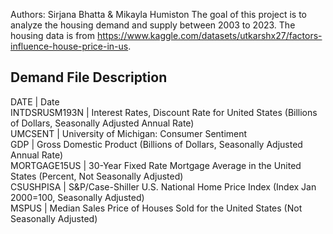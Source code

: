 Authors: Sirjana Bhatta & Mikayla Humiston
The goal of this project is to analyze the housing demand and supply between 2003 to 2023. The housing data is from https://www.kaggle.com/datasets/utkarshx27/factors-influence-house-price-in-us.

## Demand File Description  
DATE	          |    Date  
INTDSRUSM193N	  |    Interest Rates, Discount Rate for United States (Billions of Dollars, Seasonally Adjusted Annual Rate)  
UMCSENT	        |    University of Michigan: Consumer Sentiment  
GDP	            |    Gross Domestic Product (Billions of Dollars, Seasonally Adjusted Annual Rate)  
MORTGAGE15US	  |    30-Year Fixed Rate Mortgage Average in the United States (Percent, Not Seasonally Adjusted)  
CSUSHPISA	      |    S&P/Case-Shiller U.S. National Home Price Index (Index Jan 2000=100, Seasonally Adjusted)  
MSPUS	          |    Median Sales Price of Houses Sold for the United States (Not Seasonally Adjusted)    

